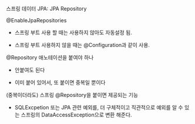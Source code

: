 스프링 데이터 JPA: JPA Repository

@EnableJpaRepositories

- 스프링 부트 사용 할 때는 사용하지 않아도 자동설정 됨.

- 스프링 부트 사용하지 않을 때는 @Configuration과 같이 사용.

@Repository 애노테이션을 붙여야 하나

- 안붙여도 된다

- 이미 붙어 있어서, 또 붙이면 중복일 뿐이다

(중복이더라도) 스프링 @Repository을 붙이면 제공되는 기능

- SQLExcpetion 또는 JPA 관련 예외를, 더 구체적이고 직관적으로 예외를 알 수 있는 스프링의 DataAccessException으로 변환
해준다.
